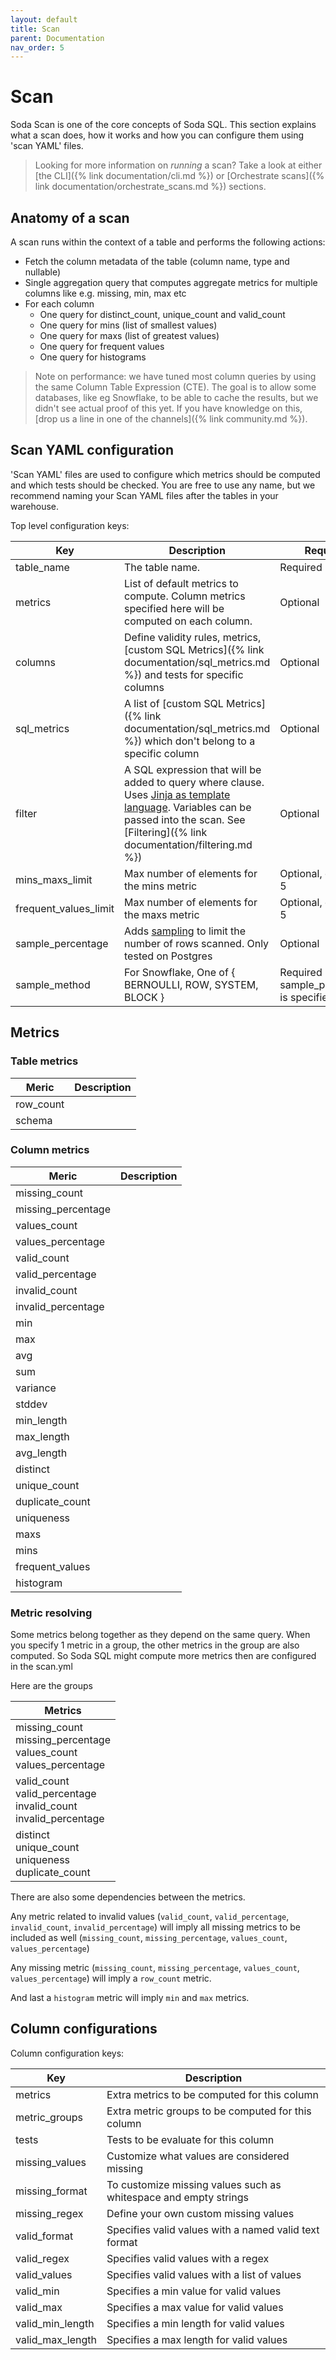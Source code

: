 ```yaml
---
layout: default
title: Scan
parent: Documentation
nav_order: 5
---
```


# Scan

Soda Scan is one of the core concepts of Soda SQL. This section explains what a scan does, how
it works and how you can configure them using 'scan YAML' files.

> Looking for more information on _running_ a scan? Take a look at either
[the CLI]({% link documentation/cli.md %}) or [Orchestrate scans]({% link documentation/orchestrate_scans.md %}) sections.

## Anatomy of a scan

A scan runs within the context of a table and performs the following actions:

* Fetch the column metadata of the table (column name, type and nullable)
* Single aggregation query that computes aggregate metrics for multiple columns like e.g. missing, min, max etc
* For each column
  * One query for distinct_count, unique_count and valid_count
  * One query for mins (list of smallest values)
  * One query for maxs (list of greatest values)
  * One query for frequent values
  * One query for histograms


> Note on performance: we have tuned most column queries by using the same Column Table Expression (CTE).
The goal is to allow some databases, like eg Snowflake, to be able to cache the results, but we didn't see
actual proof of this yet.  If you have knowledge on this, [drop us a line in one of the channels]({% link community.md %}).

## Scan YAML configuration

'Scan YAML' files are used to configure which metrics should be computed and
which tests should be checked. You are free to use any name, but we recommend
naming your Scan YAML files after the tables in your warehouse.

Top level configuration keys:

| Key | Description | Required |
| --- | ----------- | -------- |
| table_name | The table name. | Required |
| metrics | List of default metrics to compute. Column metrics specified here will be computed on each column. | Optional |
| columns | Define validity rules, metrics, [custom SQL Metrics]({% link documentation/sql_metrics.md %}) and tests for specific columns | Optional |
| sql_metrics | A list of [custom SQL Metrics]({% link documentation/sql_metrics.md %}) which don't belong to a specific column | Optional |
| filter | A SQL expression that will be added to query where clause. Uses [Jinja as template language](https://jinja.palletsprojects.com/). Variables can be passed into the scan.  See [Filtering]({% link documentation/filtering.md %}) | Optional |
| mins_maxs_limit | Max number of elements for the mins metric | Optional, default is 5 |
| frequent_values_limit | Max number of elements for the maxs metric | Optional, default is 5 |
| sample_percentage | Adds [sampling](https://docs.snowflake.com/en/sql-reference/constructs/sample.html) to limit the number of rows scanned. Only tested on Postgres | Optional |
| sample_method | For Snowflake, One of { BERNOULLI, ROW, SYSTEM, BLOCK } | Required if sample_percentage is specified |

## Metrics

### Table metrics

| Meric | Description |
| ----- | ------------|
| row_count |  |
| schema |  |

### Column metrics

| Meric | Description |
| ----- | ------------|
| missing_count |  |
| missing_percentage |  |
| values_count |  |
| values_percentage |  |
| valid_count |  |
| valid_percentage |  |
| invalid_count |  |
| invalid_percentage |  |
| min |  |
| max |  |
| avg |  |
| sum |  |
| variance |  |
| stddev |  |
| min_length |  |
| max_length |  |
| avg_length |  |
| distinct |  |
| unique_count |  |
| duplicate_count |  |
| uniqueness |  |
| maxs |  |
| mins |  |
| frequent_values |  |
| histogram |  |

### Metric resolving

Some metrics belong together as they depend on the same query.
When you specify 1 metric in a group, the other metrics in the group are also computed.
So Soda SQL might compute more metrics then are configured in the  scan.yml

Here are the groups

| Metrics |
| ------------|
| missing_count<br/>missing_percentage<br/>values_count<br/>values_percentage |
| valid_count<br/>valid_percentage<br/>invalid_count<br/>invalid_percentage |
| distinct<br/>unique_count<br/>uniqueness<br/>duplicate_count |

There are also some dependencies between the metrics.

Any metric related to invalid values (`valid_count`, `valid_percentage`, `invalid_count`, `invalid_percentage`) will
imply all missing metrics to be included as well (`missing_count`, `missing_percentage`, `values_count`, `values_percentage`)

Any missing metric (`missing_count`, `missing_percentage`, `values_count`, `values_percentage`) will imply
a `row_count` metric.

And last a `histogram` metric will imply `min` and `max` metrics.

## Column configurations

Column configuration keys:

| Key | Description |
| --- | ----------- |
| metrics | Extra metrics to be computed for this column |
| metric_groups | Extra metric groups to be computed for this column |
| tests | Tests to be evaluate for this column |
| missing_values | Customize what values are considered missing |
| missing_format | To customize missing values such as whitespace and empty strings |
| missing_regex | Define your own custom missing values |
| valid_format | Specifies valid values with a named valid text format |
| valid_regex | Specifies valid values with a regex |
| valid_values | Specifies valid values with a list of values |
| valid_min | Specifies a min value for valid values |
| valid_max | Specifies a max value for valid values |
| valid_min_length | Specifies a min length for valid values |
| valid_max_length | Specifies a max length for valid values |